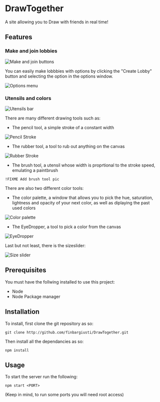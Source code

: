 # DrawTogether
A site allowing you to Draw with friends in real time!
## Features
### Make and join lobbies
![Make and join buttons](https://image.ibb.co/kaAFZk/Screenshot_from_2017_07_27_18_24_45.png)

You can easily make lobbbies with options by clicking the "Create Lobby" button and selecting the option in the options window.

![Options menu](https://image.ibb.co/dgJNfQ/Screenshot_from_2017_07_27_18_28_28.png)
### Utensils and colors
![Utensils bar](https://image.ibb.co/hyxR75/Screenshot_from_2017_07_27_18_32_42.png)

There are many different drawing tools such as:
- The pencil tool, a simple stroke of a constant width

![Pencil Stroke](https://image.ibb.co/d1U0Zk/Screenshot_from_2017_07_27_18_37_11.png)

- The rubber tool, a tool to rub out anything on the canvas

![Rubber Stroke](https://image.ibb.co/hoBKS5/Screenshot_from_2017_07_27_18_40_22.png)

- The brush tool, a utensil whose width is proprtional to the stroke speed, emulating a paintbrush

``!FIXME Add brush tool pic``

There are also two different color tools:
- The color palette, a window that allows you to pick the hue, saturation, lightness and opacity of your next color, as well as diplaying the past used colors

![Color palette](https://image.ibb.co/jw1HfQ/Screenshot_from_2017_07_27_18_51_31.png)

- The EyeDropper, a tool to pick a color from the canvas

![EyeDropper](https://image.ibb.co/g0MTn5/Screenshot_from_2017_07_27_18_58_06.png)

Last but not least, there is the sizeslider:

![Size slider](https://image.ibb.co/fgatLQ/Screenshot_from_2017_07_27_19_00_07.png)
## Prerequisites
You must have the follwing installed to use this project:
- Node
- Node Package manager
## Installation
To install, first clone the git repository as so:

``git clone http://github.com/finbargiusti/DrawTogether.git``

Then install all the dependancies as so:

``npm install``
## Usage
To start the server run the following:

``npm start <PORT>``

(Keep in mind, to run some ports you will need root access)
